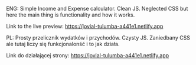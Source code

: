 ENG:
Simple Income and Expense calculator. Clean JS. Neglected CSS but here the main thing is functionality and how it works.

Link to the live preview:
https://jovial-tulumba-a441e1.netlify.app

PL:
Prosty przelicznik wydatków i przychodów. Czysty JS. Zaniedbany CSS ale tutaj liczy się funkcjonalonść i to jak działa. 

Link do działającej strony:
https://jovial-tulumba-a441e1.netlify.app